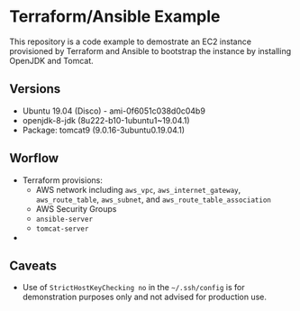 # Terraform/Ansible Example 
This repository is a code example to demostrate an EC2 instance provisioned by Terraform and Ansible to bootstrap the instance by installing OpenJDK and Tomcat.

## Versions
- Ubuntu 19.04 (Disco) - ami-0f6051c038d0c04b9
- openjdk-8-jdk (8u222-b10-1ubuntu1~19.04.1)
- Package: tomcat9 (9.0.16-3ubuntu0.19.04.1) 

## Worflow
- Terraform provisions: 
    - AWS network including `aws_vpc`, `aws_internet_gateway`, `aws_route_table`, `aws_subnet`, and `aws_route_table_association`
    - AWS Security Groups
    - `ansible-server`
    - `tomcat-server` 
-      

## Caveats
- Use of `StrictHostKeyChecking no` in the `~/.ssh/config` is for demonstration purposes only and not advised for production use.


